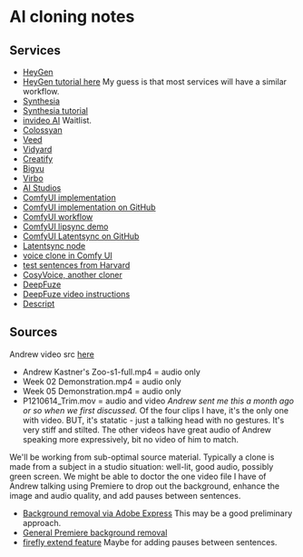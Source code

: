 # AI cloning notes

## Services
- [HeyGen](https://www.heygen.com/)
- [HeyGen tutorial here](https://www.youtube.com/watch?v=xHZ3kfzP6YY) My guess is that most services will have a similar workflow.
- [Synthesia](https://www.synthesia.io/)
- [Synthesia tutorial](https://www.synthesia.io/post/how-to-make-an-avatar)
- [invideo AI](https://invideo.io/make/custom-avatar/) Waitlist.
- [Colossyan](https://www.colossyan.com/custom-avatar)
- [Veed](https://www.veed.io/tools/text-to-speech-avatar/custom-avatar)
- [Vidyard](https://www.vidyard.com/products/ai-avatars/)
- [Creatify](https://creatify.ai/features/ai-avatar)
- [Bigvu](https://bigvu.tv/ai-avatars/custom-ai-avatar)
- [Virbo](https://virbo.wondershare.com/guide/create-an-ai-avatar-video.html)
- [AI Studios](https://www.aistudios.com/)
- [ComfyUI implementation](https://www.reddit.com/r/StableDiffusion/comments/1dwz27s/live_portrait_how_to_make_talking_ai_avatars_in/)
- [ComfyUI implementation on GitHub](https://github.com/jax-explorer/ComfyUI-IF_MemoAvatar)
- [ComfyUI workflow](https://www.comfyonline.app/explore/791e2d71-eaaf-48da-8f99-9b4f7d657ff2)
- [ComfyUI lipsync demo](https://www.youtube.com/watch?v=3_CQpLyyrXQ)
- [ComfyUI Latentsync on GitHub](https://github.com/bytedance/LatentSync)
- [Latentsync node](https://github.com/ShmuelRonen/ComfyUI-LatentSyncWrapper)
- [voice clone in Comfy UI](https://github.com/AIFSH/ComfyUI-GPT_SoVITS)
- [test sentences from Harvard](https://www.cs.columbia.edu/~hgs/audio/harvard.html)
- [CosyVoice, another cloner](https://www.runcomfy.com/comfyui-nodes/CosyVoice-ComfyUI)
- [DeepFuze](https://github.com/SamKhoze/ComfyUI-DeepFuze)
- [DeepFuze video instructions](https://www.youtube.com/watch?v=FWdOlj60fig)
- [Descript](https://www.descript.com/ai-voices)

## Sources
Andrew video src [here](https://drive.google.com/drive/folders/1VGtG4yPXxUiUVyGzYj8Jghn47Pv6YAtX)

- Andrew Kastner's Zoo-s1-full.mp4 = audio only
- Week 02 Demonstration.mp4 = audio only
- Week 05 Demonstration.mp4 = audio only
- P1210614_Trim.mov = audio and video *Andrew sent me this a month ago or so when we first discussed.* Of the four clips I have, it's the only one with video. BUT, it's statatic - just a talking head with no gestures. It's very stiff and stilted. The other videos have great audio of Andrew speaking more expressively, bit no video of him to match.

We'll be working from sub-optimal source material. Typically a clone is made from a subject in a studio situation: well-lit, good audio, possibly green screen. We might be able to doctor the one video file I have of Andrew talking using Premiere to drop out the background, enhance the image and audio quality, and add pauses between sentences.

- [Background removal via Adobe Express](https://www.adobe.com/express/feature/ai/video/remove-background) This may be a good preliminary approach.
- [General Premiere background removal](https://democreator.wondershare.com/video-editor/remove-background-premiere-pro.html)
- [firefly extend feature](https://www.youtube.com/watch?v=IpV8y9VknX0) Maybe for adding pauses between sentences.
